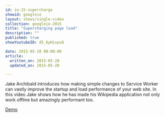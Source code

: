 ```yaml
---
id: io-15-supercharge
showid: googleio
layout: shows/single-video
collection: googleio-2015
title: "Supercharging page load"
description: ""
published: true
showYoutubeID: d5_6yHixpsQ

date: 2015-05-28 00:00:00
article:
  written_on: 2015-05-28
  updated_on: 2015-05-28

---
```

Jake Archibald introduces how making simple changes to Service Worker can vastly improve 
the startup and load performance of your web site.  In this video Jake shows how he has 
made his Wikipedia application not only work offline but amazingly performant too. 

[Demo](https://wiki-offline.jakearchibald.com)
